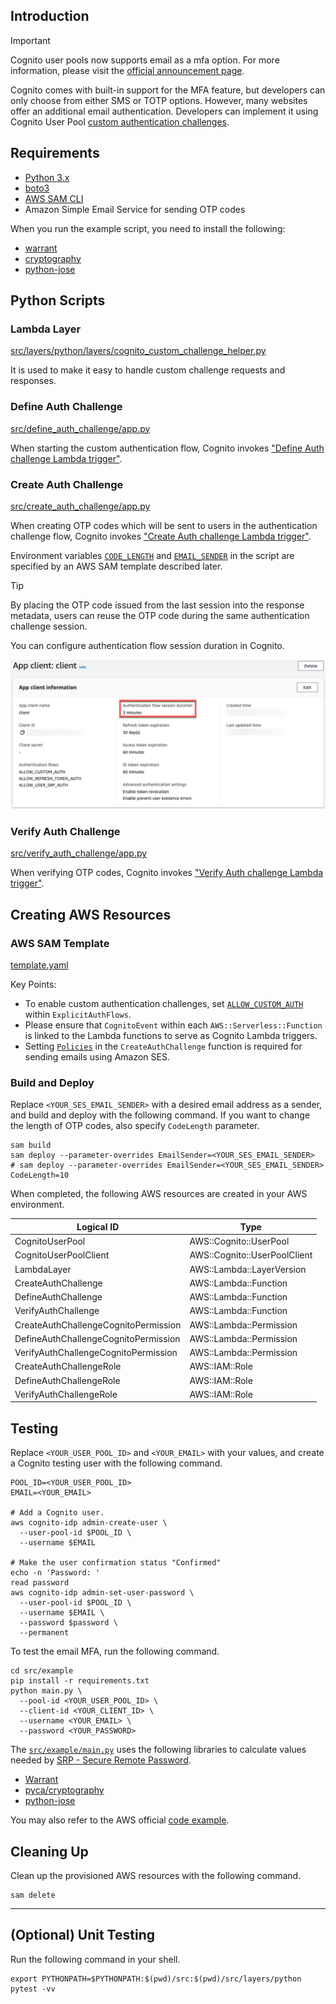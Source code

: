 ## Introduction

> [!IMPORTANT]
> Cognito user pools now supports email as a mfa option. For more information, please visit the [official announcement page](https://aws.amazon.com/about-aws/whats-new/2024/09/amazon-cognito-user-pools-email-authentication-option/).

Cognito comes with built-in support for the MFA feature, but developers can only choose from either SMS or TOTP options. However, many websites offer an additional email authentication. Developers can implement it using Cognito User Pool [custom authentication challenges](https://docs.aws.amazon.com/cognito/latest/developerguide/user-pool-lambda-challenge.html).

## Requirements

- [Python 3.x](https://www.python.org/downloads/)
- [boto3](https://github.com/boto/boto3)
- [AWS SAM CLI](https://docs.aws.amazon.com/serverless-application-model/latest/developerguide/install-sam-cli.html)
- Amazon Simple Email Service for sending OTP codes

When you run the example script, you need to install the following:

- [warrant](https://github.com/capless/warrant/)
- [cryptography](https://github.com/pyca/cryptography/)
- [python-jose](https://github.com/mpdavis/python-jose/)

## Python Scripts

### Lambda Layer

[src/layers/python/layers/cognito_custom_challenge_helper.py](./src/layers/python/layers/cognito_custom_challenge_helper.py)

It is used to make it easy to handle custom challenge requests and responses.

### Define Auth Challenge

[src/define_auth_challenge/app.py](./src/define_auth_challenge/app.py)

When starting the custom authentication flow, Cognito invokes ["Define Auth challenge Lambda trigger"](https://docs.aws.amazon.com/cognito/latest/developerguide/user-pool-lambda-define-auth-challenge.html).

### Create Auth Challenge

[src/create_auth_challenge/app.py](./src/create_auth_challenge/app.py)

When creating OTP codes which will be sent to users in the authentication challenge flow, Cognito invokes ["Create Auth challenge Lambda trigger"](https://docs.aws.amazon.com/cognito/latest/developerguide/user-pool-lambda-create-auth-challenge.html).

Environment variables [`CODE_LENGTH`](./src/create_auth_challenge/app.py#L12) and [`EMAIL_SENDER`](./src/create_auth_challenge/app.py#L13) in the script are specified by an AWS SAM template described later.

> [!TIP]
> By placing the OTP code issued from the last session into the response metadata, users can reuse the OTP code during the same authentication challenge session.

You can configure authentication flow session duration in Cognito.

![](./docs/images/01.png)

### Verify Auth Challenge

[src/verify_auth_challenge/app.py](./src/verify_auth_challenge/app.py)

When verifying OTP codes, Cognito invokes ["Verify Auth challenge Lambda trigger"](https://docs.aws.amazon.com/cognito/latest/developerguide/user-pool-lambda-verify-auth-challenge-response.html).

## Creating AWS Resources

### AWS SAM Template

[template.yaml](template.yaml)

Key Points:

- To enable custom authentication challenges, set [`ALLOW_CUSTOM_AUTH`](./template.yaml#L39) within `ExplicitAuthFlows`.
- Please ensure that `CognitoEvent` within each `AWS::Serverless::Function` is linked to the Lambda functions to serve as Cognito Lambda triggers.
- Setting [`Policies`](./template.yaml#L70-L75) in the `CreateAuthChallenge` function is required for sending emails using Amazon SES.

### Build and Deploy

Replace `<YOUR_SES_EMAIL_SENDER>` with a desired email address as a sender, and build and deploy with the following command.
If you want to change the length of OTP codes, also specify `CodeLength` parameter.

```shell
sam build
sam deploy --parameter-overrides EmailSender=<YOUR_SES_EMAIL_SENDER>
# sam deploy --parameter-overrides EmailSender=<YOUR_SES_EMAIL_SENDER> CodeLength=10
```

When completed, the following AWS resources are created in your AWS environment.

| Logical ID| Type |
| --------- | ---- |
| CognitoUserPool | AWS::Cognito::UserPool |
| CognitoUserPoolClient | AWS::Cognito::UserPoolClient |
| LambdaLayer | AWS::Lambda::LayerVersion |
| CreateAuthChallenge | AWS::Lambda::Function |
| DefineAuthChallenge | AWS::Lambda::Function |
| VerifyAuthChallenge | AWS::Lambda::Function |
| CreateAuthChallengeCognitoPermission | AWS::Lambda::Permission |
| DefineAuthChallengeCognitoPermission | AWS::Lambda::Permission |
| VerifyAuthChallengeCognitoPermission | AWS::Lambda::Permission |
| CreateAuthChallengeRole | AWS::IAM::Role |
| DefineAuthChallengeRole | AWS::IAM::Role |
| VerifyAuthChallengeRole | AWS::IAM::Role |

## Testing

Replace `<YOUR_USER_POOL_ID>` and `<YOUR_EMAIL>` with your values, and create a Cognito testing user with the following command.

```shell
POOL_ID=<YOUR_USER_POOL_ID>
EMAIL=<YOUR_EMAIL>

# Add a Cognito user.
aws cognito-idp admin-create-user \
  --user-pool-id $POOL_ID \
  --username $EMAIL

# Make the user confirmation status "Confirmed"
echo -n 'Password: '
read password
aws cognito-idp admin-set-user-password \
  --user-pool-id $POOL_ID \
  --username $EMAIL \
  --password $password \
  --permanent
```

To test the email MFA, run the following command.

```shell
cd src/example
pip install -r requirements.txt
python main.py \
  --pool-id <YOUR_USER_POOL_ID> \
  --client-id <YOUR_CLIENT_ID> \
  --username <YOUR_EMAIL> \
  --password <YOUR_PASSWORD>
```

The [`src/example/main.py`](./src/example/main.py) uses the following libraries to calculate values needed by [SRP - Secure Remote Password](https://en.wikipedia.org/wiki/Secure_Remote_Password_protocol).

- [Warrant](https://github.com/capless/warrant/)
- [pyca/cryptography](https://github.com/pyca/cryptography/)
- [python-jose](https://github.com/mpdavis/python-jose/)

You may also refer to the AWS official [code example](https://docs.aws.amazon.com/cognito/latest/developerguide/example_cognito-identity-provider_RespondToAuthChallenge_section.html).

## Cleaning Up

Clean up the provisioned AWS resources with the following command.

```shell
sam delete
```

---

## (Optional) Unit Testing

Run the following command in your shell.

```shell
export PYTHONPATH=$PYTHONPATH:$(pwd)/src:$(pwd)/src/layers/python
pytest -vv
```
